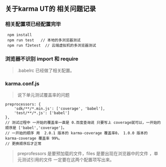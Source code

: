 ## 关于karma UT的 相关问题记录 
### 相关配置项已经配置完毕
     npm install
     npm run test   // 本地的多浏览器测试
     npm run f2etest  // 云端虚拟机的多浏览器测试

### 浏览器不识别 import 和 require 
> .babelrc 已经做了相关配置。

### karma.conf.js 

> 说下单元测试覆盖率的问题

    preprocessors: {
        'sdk/**/*.min.js': ['coverage', 'babel'],
        'test/**/*.js': ['babel']
    },
    // 测试过程中 一开始的覆盖率一直是 0.百度查询说 只要写上 coverage就可以，一开始的顺序是 ['babel','coverage']。
    // 一开始的顺序 用  2.0.1 版本的 karma-coverage 覆盖率0， 1.0.0 版本的 karma-coverage 覆盖率 99%。
    // 更换顺序后才正常

> preprofessors 是要预加载的文件，files 是要出现在浏览器中的文件 ，单元测试引用的文件 一定要在这两个配置项写出来。

    
